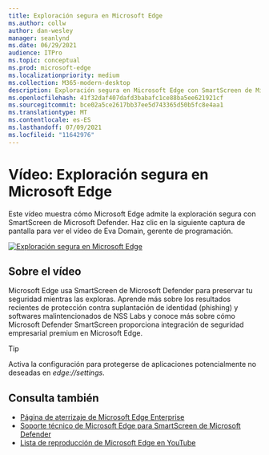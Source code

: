 ```yaml
---
title: Exploración segura en Microsoft Edge
ms.author: collw
author: dan-wesley
manager: seanlynd
ms.date: 06/29/2021
audience: ITPro
ms.topic: conceptual
ms.prod: microsoft-edge
ms.localizationpriority: medium
ms.collection: M365-modern-desktop
description: Exploración segura en Microsoft Edge con SmartScreen de Microsoft Defender
ms.openlocfilehash: 41f32daf407dafd3babafc1ce88ba5ee621921cf
ms.sourcegitcommit: bce02a5ce2617bb37ee5d743365d50b5fc8e4aa1
ms.translationtype: MT
ms.contentlocale: es-ES
ms.lasthandoff: 07/09/2021
ms.locfileid: "11642976"
---
```

# <a name="video-secure-browsing-on-microsoft-edge"></a>Vídeo: Exploración segura en Microsoft Edge

Este vídeo muestra cómo Microsoft Edge admite la exploración segura con SmartScreen de Microsoft Defender. Haz clic en la siguiente captura de pantalla para ver el vídeo de Eva Domain, gerente de programación.

[![Exploración segura en Microsoft Edge](media/microsoft-edge-video-security-smartscreen/0.png)](http://www.youtube.com/watch?v=s9kk88SkjLw "Secure browsing on Microsoft Edge")

## <a name="about-the-video"></a>Sobre el vídeo

Microsoft Edge usa SmartScreen de Microsoft Defender para preservar tu seguridad mientras las exploras. Aprende más sobre los resultados recientes de protección contra suplantación de identidad (phishing) y softwares malintencionados de NSS Labs y conoce más sobre cómo Microsoft Defender SmartScreen proporciona integración de seguridad empresarial premium en Microsoft Edge.

> [!TIP]
> Activa la configuración para protegerse de aplicaciones potencialmente no deseadas en *edge://settings*.

## <a name="see-also"></a>Consulta también

- [Página de aterrizaje de Microsoft Edge Enterprise](https://aka.ms/EdgeEnterprise)
- [Soporte técnico de Microsoft Edge para SmartScreen de Microsoft Defender](microsoft-edge-security-smartscreen.md)
- [Lista de reproducción de Microsoft Edge en YouTube](https://www.youtube.com/playlist?list=PLXtHYVsvn_b-uXh1tMeYpT-0iD8tD3tFy)
